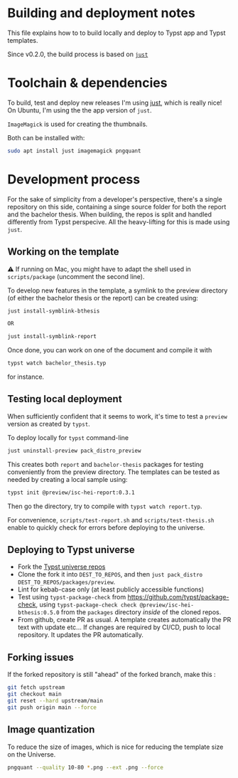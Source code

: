 # Building and deployment notes 
This file explains how to to build locally and deploy to Typst app and Typst templates. 

Since v0.2.0, the build process is based on [`just`](https://github.com/casey/just)

# Toolchain & dependencies
To build, test and deploy new releases I'm using [just](https://github.com/casey/just), which is really nice! On Ubuntu, I'm using the the app version of `just`. 

`ImageMagick` is used for creating the thumbnails.

Both can be installed with:
```bash
sudo apt install just imagemagick pngquant
```

# Development process
For the sake of simplicity from a developer's perspective, there's a single repository on this side, containing a singe source folder for both the report and the bachelor thesis. When building, the repos is split and handled differently from Typst perspecive. All the heavy-lifting for this is made using `just`.

## Working on the template
:warning: If running on Mac, you might have to adapt the shell used in `scripts/package` (uncomment the second line).

To develop new features in the template, a symlink to the preview directory (of either the bachelor thesis or the report) can be created using:

```bash
just install-symblink-bthesis

OR

just install-symblink-report
```

Once done, you can work on one of the document and compile it with 

```bash
typst watch bachelor_thesis.typ
```

for instance.

## Testing local deployment
When sufficiently confident that it seems to work, it's time to test a `preview` version as created by `typst`.

To deploy locally for `typst` command-line

```bash
just uninstall-preview pack_distro_preview
```

This creates both `report` and `bachelor-thesis` packages for testing conveniently from the preview directory. The templates can be tested as needed by creating a local sample using:

```bash
typst init @preview/isc-hei-report:0.3.1
```

Then go the directory, try to compile with `typst watch report.typ`.

For convenience, `scripts/test-report.sh` and `scripts/test-thesis.sh` enable to quickly check for errors before deploying to the universe.

## Deploying to Typst universe

- Fork the [Typst universe repos](https://github.com/typst/packages/tree/main)
- Clone the fork it into `DEST_TO_REPOS`, and then `just pack_distro DEST_TO_REPOS/packages/preview`. 
- Lint for kebab-case only (at least publicly accessible functions)
- Test using `typst-package-check` from https://github.com/typst/package-check, using `typst-package-check check @preview/isc-hei-bthesis:0.5.0` from the `packages` directory *inside* of the cloned repos.
- From github, create PR as usual. A template creates automatically the PR text with update etc... If changes are required by CI/CD, push to local repository. It updates the PR automatically.

## Forking issues

If the forked repository is still "ahead" of the forked branch, make this : 

```bash
git fetch upstream
git checkout main
git reset --hard upstream/main
git push origin main --force
```

## Image quantization
To reduce the size of images, which is nice for reducing the template size on the Universe.

```bash
pngquant --quality 10-80 *.png --ext .png --force
```